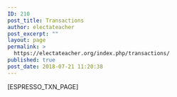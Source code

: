 ```yaml
---
ID: 210
post_title: Transactions
author: electateacher
post_excerpt: ""
layout: page
permalink: >
  https://electateacher.org/index.php/transactions/
published: true
post_date: 2018-07-21 11:20:38
---
```

[ESPRESSO_TXN_PAGE]